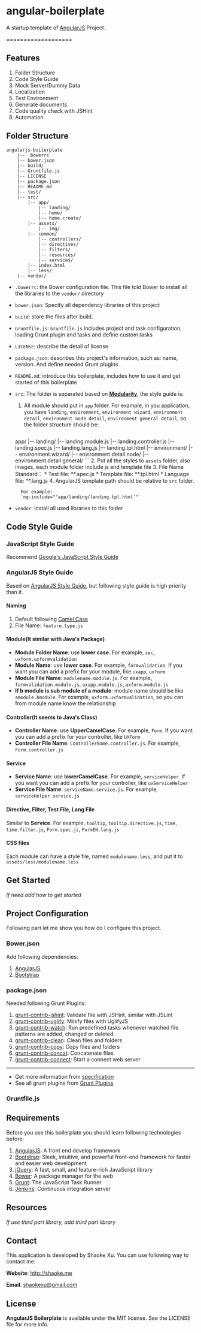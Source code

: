 # angular-boilerplate

A startup template of [AngularJS](http://angularjs.org) Project.

===================

## Features
1. Folder Structure
2. Code Style Guide
4. Mock Server/Dummy Data
5. Localization
6. Test Environment
7. Generate documents
8. Code quality check with JSHint 
9. Automation


## Folder Structure
```
angularjs-boilerplate
    |-- .bowerrc
    |-- bower.json
    |-- build/
    |-- Gruntfile.js
    |-- LICENSE
    |-- package.json
    |-- README.md
    |-- test/
    |-- src/
        |-- app/
            |-- landing/
            |-- home/
            |-- home.create/
        |-- assets/
            |-- img/
        |-- common/
            |-- controllers/
            |-- directives/
            |-- filters/
            |-- resources/
            |-- services/
        |-- index.html
        |-- less/
    |-- vendor/
```

*  `.bowerrc`: the Bower configuration file. This file told Bower to install all the libraries to the `vendor/` directory
*  `bower.json`: Specify all dependency libraries of this project
*  `build`: store the files after build.
*  `Gruntfile.js`: `Gruntfile.js` includes project and task configuration, loading Grunt plugin and tasks and define custom tasks
*  `LICENSE`: describe the detail of license
*  `package.json`: describes this project's information, such as: name, version. And define needed Grunt plugins
* `README.md`:  introduce this boilerplate, includes how to use it and get started of this boilerplate
* `src`: The folder is separated based on [__Modularity__](http://cliffmeyers.com/blog/2013/4/21/code-organization-angularjs-javascript), the style guide is:
    1. All  module should put in `app` folder. For example, in you application, you have `landing`, `environment`, `environment wizard`, `environment detail`, `environment node detail`, `environment general detail`, so the folder structure should be: 

        ```
    app/
        |-- landing/
            |-- landing.module.js
            |-- landing.controller.js
            |-- landing.spec.js
            |-- landing.lang.js
            |-- landing.tpl.html
        |-- environment/
        |-- environment.wizard/
        |-- environment.detail.node/
        |-- environment.detail.general/
        ```
    2. Put all the styles to `assets` folder, also images, each module folder include js and template file
    3. File Name Standard：
        * Test file: **.spec.js
        * Template file: **.tpl.html
        * Language file: **.lang.js
    4. AngularJS template path should be relative to `src` folder. 
        
        For example:
        `ng-include="'app/landing/landing.tpl.html'"`
        
 * `vendor`:  Install all used libraries to this folder

## Code Style Guide

### JavaScript Style Guide
    
Recommend [Google's JavaScript Style Guide](http://google-styleguide.googlecode.com/svn/trunk/javascriptguide.xml)

### AngularJS Style Guide
Based on [AngularJS Style Guide](https://github.com/johnpapa/angularjs-styleguide), but following style guide is high priority than it.

#### Naming
1. Default following [Camel Case](http://en.wikipedia.org/wiki/CamelCase)
2. File Name: `feature.type.js`

#### Module(It similar with Java's Package)
* **Module Folder Name**: use **lower case**. For example, `sec`, `uxform.uxformvalidation`
* **Module Name**: use **lower case**. For example,  `formvalidation`. If you want you can add a prefix for your module, like `uxapp`, `uxform`
* **Module File Name**: `modulename.module.js`. For example, `formvalidation.module.js`, `uxapp.module.js`, `uxform.module.js`
* **If b module is sub module of a module**: module name should be like `amodule.bmodule`. For example, `uxform.uxformvalidation`, so you can from module name know the relationship

#### Controller(It seems to Java's Class)
* **Controller Name**: use **UpperCamelCase**. For example, `Form`. If you want you can add a prefix for your controller, like `UXForm`
* **Controller File Name**: `ControllerName.controller.js`. For example, `Form.controller.js`

#### Service
* **Service Name**: use **lowerCamelCase**. For example, `serviceHelper`. If you want you can add a prefix for your controller, like `uxServiceHelper`
* **Service File Name**: `serviceName.service.js`. For example, `serviceHelper.service.js`

#### Directive, Filter, Test File, Lang File
Similar to **Service**. For example, `tooltip`, `tooltip.directive.js`, `time`, `time.filter.js`, `Form.spec.js`, `FormEN.lang.js`

#### CSS files
Each module can have a style file, named `modulename.less`, and put it to `assets/less/modulename.less`


## Get Started
_If need add how to get started_

## Project Configuration

Following part let me show you how do I configure this project.

### Bower.json

Add following dependencies:

1. [AngularJS](http://angularjs.org)
2. [Bootstrap](http://getbootstrap.com/2.3.2/)

### package.json

Needed following Grunt Plugins:

1. [grunt-contrib-jshint](https://npmjs.org/package/grunt-contrib-jshint): Validate file with JSHint, similar with JSLint
2. [grunt-contrib-uglify](https://npmjs.org/package/grunt-contrib-uglify): Minify files with UglifyJS
3. [grunt-contrib-watch](https://npmjs.org/package/grunt-contrib-watch): Run predefined tasks whenever watched file patterns are added, changed or deleted
4. [grunt-contrib-clean](https://npmjs.org/package/grunt-contrib-clean): Clean files and folders
5. [grunt-contrib-copy](https://npmjs.org/package/grunt-contrib-copy): Copy files and folders
6. [grunt-contrib-concat](https://npmjs.org/package/grunt-contrib-concat):  Concatenate files
7. [grunt-contrib-connect](https://npmjs.org/package/grunt-contrib-connect): Start a connect web server

-------
* Get more information from [specification](https://npmjs.org/doc/json.html)
* See all grunt plugins from [Grunt Plugins](http://gruntjs.com/plugins#/)

### Gruntfile.js

## Requirements

Before you use this boilerplate you should learn following technologies before:

1. [AngularJS](http://angularjs.org): A front end develop framework
2. [Bootstrap](http://getbootstrap.com/2.3.2/): Sleek, intuitive, and powerful front-end framework for faster and easier web development
3. [jQuery](http://jquery.com): A fast, small, and feature-rich JavaScript library
4. [Bower](http://bower.io): A package manager for the web
5. [Grunt](http://gruntjs.com): The JavaScript Task Runner
6. [Jenkins](http://jenkins-ci.org): Continuous integration server

## Resources
_If use third part library, add third part library_

## Contact
This application is developed by Shaoke Xu. You can use following way to contact me:

**Website**: <http://shaoke.me>

**Email**: [ shaokexu@gmail.com ](shaokexu@gmail.com)

## License
**AngularJS Boilerplate** is available under the MIT license. See the LICENSE file for more info.
